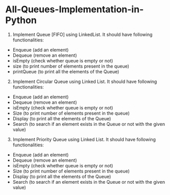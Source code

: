 # All-Queues-Implementation-in-Python

1. Implement Queue [FIFO] using LinkedList. It should have following functionalities:
- Enqueue (add an element)
- Dequeue (remove an element)
- isEmpty (check whether queue is empty or not)
- size (to print number of elements present in the queue)
- printQueue (to print all the elements of the Queue)

2. Implement Circular Queue using Linked List. It should have following functionalities:
- Enqueue (add an element)
- Dequeue (remove an element)
- isEmpty (check whether queue is empty or not)
- Size (to print number of elements present in the queue)
- Display (to print all the elements of the Queue)
- Search (to search if an element exists in the Queue or not with the given value)

3. Implement Priority Queue using Linked List. It should have following functionalities:
- Enqueue (add an element)
- Dequeue (remove an element)
- isEmpty (check whether queue is empty or not)
- Size (to print number of elements present in the queue)
- Display (to print all the elements of the Queue)
- Search (to search if an element exists in the Queue or not with the given 
value)
